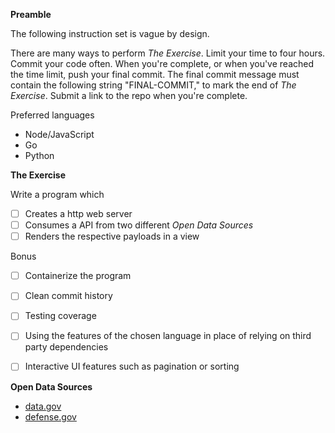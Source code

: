 
**Preamble**

The following instruction set is vague by design.

There are many ways to perform _The Exercise_. Limit your time to four hours. Commit your code often. When you're complete, or when you've reached the time limit, push your final commit. The final commit message must contain the following string "FINAL-COMMIT," to mark the end of _The Exercise_. Submit a link to the repo when you're complete.

Preferred languages
- Node/JavaScript
- Go
- Python

**The Exercise**

Write a program which
- [ ] Creates a http web server
- [ ] Consumes a API from two different _Open Data Sources_
- [ ] Renders the respective payloads in a view

Bonus
- [ ] Containerize the program
- [ ] Clean commit history
- [ ] Testing coverage
- [ ] Using the features of the chosen language in place of relying on third party dependencies
- [ ] Interactive UI features such as pagination or sorting



**Open Data Sources**

- [data.gov](https://catalog.data.gov/dataset)
- [defense.gov](https://www.defense.gov/data.json)
